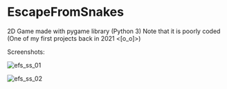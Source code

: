# EscapeFromSnakes
2D Game made with pygame library (Python 3)
Note that it is poorly coded (One of my first projects back in 2021 <[o_o]>)

Screenshots:

![efs_ss_01](https://github.com/gokmavisianka/EscapeFromSnakes/assets/85447383/6ede855c-4bfc-4534-bcf1-3c6dc0b72d60)

![efs_ss_02](https://github.com/gokmavisianka/EscapeFromSnakes/assets/85447383/97357b61-3668-41cd-ba66-48a6ab4ab3b4)

